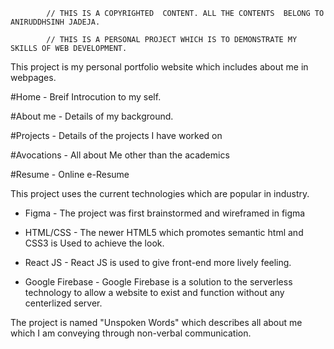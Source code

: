             // THIS IS A COPYRIGHTED  CONTENT. ALL THE CONTENTS  BELONG TO ANIRUDDHSINH JADEJA.

            // THIS IS A PERSONAL PROJECT WHICH IS TO DEMONSTRATE MY SKILLS OF WEB DEVELOPMENT.

This project is my personal portfolio website which includes about me in webpages. 

#Home               - Breif Introcution to my self.

#About me           - Details of my background.

#Projects           - Details of the projects I have worked on

#Avocations         - All about Me other than the academics

#Resume             - Online e-Resume






This  project uses  the current  technologies  which  are popular  in  industry.

* Figma             - The project was first brainstormed and wireframed in figma

* HTML/CSS          - The  newer  HTML5 which promotes semantic html and CSS3 is
                      Used to achieve the look.
* React JS          - React JS is  used  to  give front-end more lively feeling.
* Google Firebase   - Google Firebase is a solution to the serverless technology
                      to  allow  a website  to exist  and function  without  any 
                      centerlized server.

The project is named  "Unspoken  Words" which  describes all about me which I am 
conveying through non-verbal communication.
